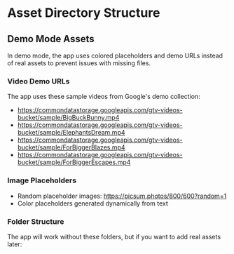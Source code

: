 # Asset Directory Structure

## Demo Mode Assets

In demo mode, the app uses colored placeholders and demo URLs instead of real assets to prevent issues with missing files.

### Video Demo URLs
The app uses these sample videos from Google's demo collection:
- https://commondatastorage.googleapis.com/gtv-videos-bucket/sample/BigBuckBunny.mp4
- https://commondatastorage.googleapis.com/gtv-videos-bucket/sample/ElephantsDream.mp4
- https://commondatastorage.googleapis.com/gtv-videos-bucket/sample/ForBiggerBlazes.mp4
- https://commondatastorage.googleapis.com/gtv-videos-bucket/sample/ForBiggerEscapes.mp4

### Image Placeholders
- Random placeholder images: https://picsum.photos/800/600?random=1
- Color placeholders generated dynamically from text

### Folder Structure
The app will work without these folders, but if you want to add real assets later:

